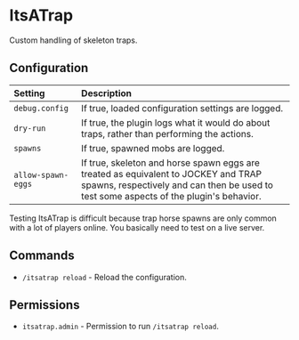 ItsATrap
========
Custom handling of skeleton traps.

Configuration
-------------

| Setting | Description |
| :--- | :--- |
| `debug.config` | If true, loaded configuration settings are logged. |
| `dry-run` | If true, the plugin logs what it would do about traps, rather than performing the actions. |
| `spawns` | If true, spawned mobs are logged. |
| `allow-spawn-eggs` | If true, skeleton and horse spawn eggs are treated as equivalent to JOCKEY and TRAP spawns, respectively and can then be used to test some aspects of the plugin's behavior. |

Testing ItsATrap is difficult because trap horse spawns are only common with a
lot of players online.  You basically need to test on a live server.


Commands
--------

 * `/itsatrap reload` - Reload the configuration.


Permissions
-----------

 * `itsatrap.admin` - Permission to run `/itsatrap reload`.

